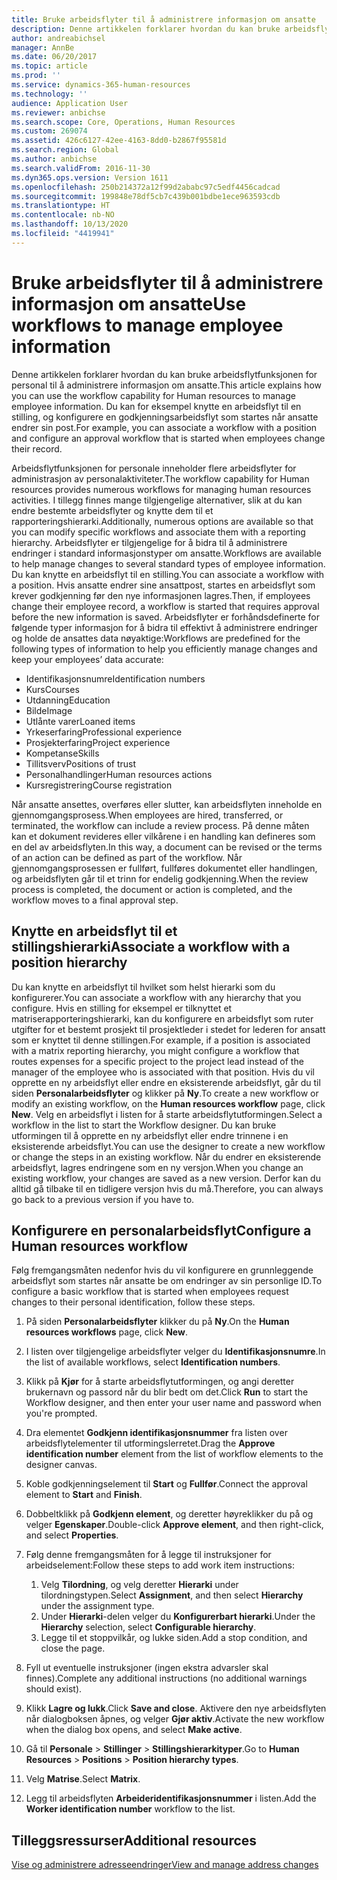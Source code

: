 ```yaml
---
title: Bruke arbeidsflyter til å administrere informasjon om ansatte
description: Denne artikkelen forklarer hvordan du kan bruke arbeidsflytfunksjonen for personal til å administrere informasjon om ansatte. Du kan for eksempel knytte en arbeidsflyt til en stilling, og konfigurere en godkjenningsarbeidsflyt som startes når ansatte endrer sin post.
author: andreabichsel
manager: AnnBe
ms.date: 06/20/2017
ms.topic: article
ms.prod: ''
ms.service: dynamics-365-human-resources
ms.technology: ''
audience: Application User
ms.reviewer: anbichse
ms.search.scope: Core, Operations, Human Resources
ms.custom: 269074
ms.assetid: 426c6127-42ee-4163-8dd0-b2867f95581d
ms.search.region: Global
ms.author: anbichse
ms.search.validFrom: 2016-11-30
ms.dyn365.ops.version: Version 1611
ms.openlocfilehash: 250b214372a12f99d2ababc97c5edf4456cadcad
ms.sourcegitcommit: 199848e78df5cb7c439b001bdbe1ece963593cdb
ms.translationtype: HT
ms.contentlocale: nb-NO
ms.lasthandoff: 10/13/2020
ms.locfileid: "4419941"
---
```

# <a name="use-workflows-to-manage-employee-information"></a><span data-ttu-id="ed399-104">Bruke arbeidsflyter til å administrere informasjon om ansatte</span><span class="sxs-lookup"><span data-stu-id="ed399-104">Use workflows to manage employee information</span></span>

<span data-ttu-id="ed399-105">Denne artikkelen forklarer hvordan du kan bruke arbeidsflytfunksjonen for personal til å administrere informasjon om ansatte.</span><span class="sxs-lookup"><span data-stu-id="ed399-105">This article explains how you can use the workflow capability for Human resources to manage employee information.</span></span> <span data-ttu-id="ed399-106">Du kan for eksempel knytte en arbeidsflyt til en stilling, og konfigurere en godkjenningsarbeidsflyt som startes når ansatte endrer sin post.</span><span class="sxs-lookup"><span data-stu-id="ed399-106">For example, you can associate a workflow with a position and configure an approval workflow that is started when employees change their record.</span></span>

<span data-ttu-id="ed399-107">Arbeidsflytfunksjonen for personale inneholder flere arbeidsflyter for administrasjon av personalaktiviteter.</span><span class="sxs-lookup"><span data-stu-id="ed399-107">The workflow capability for Human resources provides numerous workflows for managing human resources activities.</span></span> <span data-ttu-id="ed399-108">I tillegg finnes mange tilgjengelige alternativer, slik at du kan endre bestemte arbeidsflyter og knytte dem til et rapporteringshierarki.</span><span class="sxs-lookup"><span data-stu-id="ed399-108">Additionally, numerous options are available so that you can modify specific workflows and associate them with a reporting hierarchy.</span></span> <span data-ttu-id="ed399-109">Arbeidsflyter er tilgjengelige for å bidra til å administrere endringer i standard informasjonstyper om ansatte.</span><span class="sxs-lookup"><span data-stu-id="ed399-109">Workflows are available to help manage changes to several standard types of employee information.</span></span> <span data-ttu-id="ed399-110">Du kan knytte en arbeidsflyt til en stilling.</span><span class="sxs-lookup"><span data-stu-id="ed399-110">You can associate a workflow with a position.</span></span> <span data-ttu-id="ed399-111">Hvis ansatte endrer sine ansattpost, startes en arbeidsflyt som krever godkjenning før den nye informasjonen lagres.</span><span class="sxs-lookup"><span data-stu-id="ed399-111">Then, if employees change their employee record, a workflow is started that requires approval before the new information is saved.</span></span> <span data-ttu-id="ed399-112">Arbeidsflyter er forhåndsdefinerte for følgende typer informasjon for å bidra til effektivt å administrere endringer og holde de ansattes data nøyaktige:</span><span class="sxs-lookup"><span data-stu-id="ed399-112">Workflows are predefined for the following types of information to help you efficiently manage changes and keep your employees’ data accurate:</span></span>

-   <span data-ttu-id="ed399-113">Identifikasjonsnumre</span><span class="sxs-lookup"><span data-stu-id="ed399-113">Identification numbers</span></span>
-   <span data-ttu-id="ed399-114">Kurs</span><span class="sxs-lookup"><span data-stu-id="ed399-114">Courses</span></span>
-   <span data-ttu-id="ed399-115">Utdanning</span><span class="sxs-lookup"><span data-stu-id="ed399-115">Education</span></span>
-   <span data-ttu-id="ed399-116">Bilde</span><span class="sxs-lookup"><span data-stu-id="ed399-116">Image</span></span>
-   <span data-ttu-id="ed399-117">Utlånte varer</span><span class="sxs-lookup"><span data-stu-id="ed399-117">Loaned items</span></span>
-   <span data-ttu-id="ed399-118">Yrkeserfaring</span><span class="sxs-lookup"><span data-stu-id="ed399-118">Professional experience</span></span>
-   <span data-ttu-id="ed399-119">Prosjekterfaring</span><span class="sxs-lookup"><span data-stu-id="ed399-119">Project experience</span></span>
-   <span data-ttu-id="ed399-120">Kompetanse</span><span class="sxs-lookup"><span data-stu-id="ed399-120">Skills</span></span>
-   <span data-ttu-id="ed399-121">Tillitsverv</span><span class="sxs-lookup"><span data-stu-id="ed399-121">Positions of trust</span></span>
-   <span data-ttu-id="ed399-122">Personalhandlinger</span><span class="sxs-lookup"><span data-stu-id="ed399-122">Human resources actions</span></span>
-   <span data-ttu-id="ed399-123">Kursregistrering</span><span class="sxs-lookup"><span data-stu-id="ed399-123">Course registration</span></span>

<span data-ttu-id="ed399-124">Når ansatte ansettes, overføres eller slutter, kan arbeidsflyten inneholde en gjennomgangsprosess.</span><span class="sxs-lookup"><span data-stu-id="ed399-124">When employees are hired, transferred, or terminated, the workflow can include a review process.</span></span> <span data-ttu-id="ed399-125">På denne måten kan et dokument revideres eller vilkårene i en handling kan defineres som en del av arbeidsflyten.</span><span class="sxs-lookup"><span data-stu-id="ed399-125">In this way, a document can be revised or the terms of an action can be defined as part of the workflow.</span></span> <span data-ttu-id="ed399-126">Når gjennomgangsprosessen er fullført, fullføres dokumentet eller handlingen, og arbeidsflyten går til et trinn for endelig godkjenning.</span><span class="sxs-lookup"><span data-stu-id="ed399-126">When the review process is completed, the document or action is completed, and the workflow moves to a final approval step.</span></span>

## <a name="associate-a-workflow-with-a-position-hierarchy"></a><span data-ttu-id="ed399-127">Knytte en arbeidsflyt til et stillingshierarki</span><span class="sxs-lookup"><span data-stu-id="ed399-127">Associate a workflow with a position hierarchy</span></span>
<span data-ttu-id="ed399-128">Du kan knytte en arbeidsflyt til hvilket som helst hierarki som du konfigurerer.</span><span class="sxs-lookup"><span data-stu-id="ed399-128">You can associate a workflow with any hierarchy that you configure.</span></span> <span data-ttu-id="ed399-129">Hvis en stilling for eksempel er tilknyttet et matriserapporteringshierarki, kan du konfigurere en arbeidsflyt som ruter utgifter for et bestemt prosjekt til prosjektleder i stedet for lederen for ansatt som er knyttet til denne stillingen.</span><span class="sxs-lookup"><span data-stu-id="ed399-129">For example, if a position is associated with a matrix reporting hierarchy, you might configure a workflow that routes expenses for a specific project to the project lead instead of the manager of the employee who is associated with that position.</span></span> <span data-ttu-id="ed399-130">Hvis du vil opprette en ny arbeidsflyt eller endre en eksisterende arbeidsflyt, går du til siden **Personalarbeidsflyter** og klikker på **Ny**.</span><span class="sxs-lookup"><span data-stu-id="ed399-130">To create a new workflow or modify an existing workflow, on the **Human resources workflow** page, click **New**.</span></span> <span data-ttu-id="ed399-131">Velg en arbeidsflyt i listen for å starte arbeidsflytutformingen.</span><span class="sxs-lookup"><span data-stu-id="ed399-131">Select a workflow in the list to start the Workflow designer.</span></span> <span data-ttu-id="ed399-132">Du kan bruke utformingen til å opprette en ny arbeidsflyt eller endre trinnene i en eksisterende arbeidsflyt.</span><span class="sxs-lookup"><span data-stu-id="ed399-132">You can use the designer to create a new workflow or change the steps in an existing workflow.</span></span> <span data-ttu-id="ed399-133">Når du endrer en eksisterende arbeidsflyt, lagres endringene som en ny versjon.</span><span class="sxs-lookup"><span data-stu-id="ed399-133">When you change an existing workflow, your changes are saved as a new version.</span></span> <span data-ttu-id="ed399-134">Derfor kan du alltid gå tilbake til en tidligere versjon hvis du må.</span><span class="sxs-lookup"><span data-stu-id="ed399-134">Therefore, you can always go back to a previous version if you have to.</span></span>

## <a name="configure-a-human-resources-workflow"></a><span data-ttu-id="ed399-135">Konfigurere en personalarbeidsflyt</span><span class="sxs-lookup"><span data-stu-id="ed399-135">Configure a Human resources workflow</span></span>
<span data-ttu-id="ed399-136">Følg fremgangsmåten nedenfor hvis du vil konfigurere en grunnleggende arbeidsflyt som startes når ansatte be om endringer av sin personlige ID.</span><span class="sxs-lookup"><span data-stu-id="ed399-136">To configure a basic workflow that is started when employees request changes to their personal identification, follow these steps.</span></span>

1.  <span data-ttu-id="ed399-137">På siden **Personalarbeidsflyter** klikker du på **Ny**.</span><span class="sxs-lookup"><span data-stu-id="ed399-137">On the **Human resources workflows** page, click **New**.</span></span>
2.  <span data-ttu-id="ed399-138">I listen over tilgjengelige arbeidsflyter velger du **Identifikasjonsnumre**.</span><span class="sxs-lookup"><span data-stu-id="ed399-138">In the list of available workflows, select **Identification numbers**.</span></span>
3.  <span data-ttu-id="ed399-139">Klikk på **Kjør** for å starte arbeidsflytutformingen, og angi deretter brukernavn og passord når du blir bedt om det.</span><span class="sxs-lookup"><span data-stu-id="ed399-139">Click **Run** to start the Workflow designer, and then enter your user name and password when you're prompted.</span></span>
4.  <span data-ttu-id="ed399-140">Dra elementet **Godkjenn identifikasjonsnummer** fra listen over arbeidsflytelementer til utformingslerretet.</span><span class="sxs-lookup"><span data-stu-id="ed399-140">Drag the **Approve identification number** element from the list of workflow elements to the designer canvas.</span></span>
5.  <span data-ttu-id="ed399-141">Koble godkjenningselement til **Start** og **Fullfør**.</span><span class="sxs-lookup"><span data-stu-id="ed399-141">Connect the approval element to **Start** and **Finish**.</span></span>
6.  <span data-ttu-id="ed399-142">Dobbeltklikk på **Godkjenn element**, og deretter høyreklikker du på og velger **Egenskaper**.</span><span class="sxs-lookup"><span data-stu-id="ed399-142">Double-click **Approve element**, and then right-click, and select **Properties**.</span></span>
7.  <span data-ttu-id="ed399-143">Følg denne fremgangsmåten for å legge til instruksjoner for arbeidselement:</span><span class="sxs-lookup"><span data-stu-id="ed399-143">Follow these steps to add work item instructions:</span></span>
    1.  <span data-ttu-id="ed399-144">Velg **Tilordning**, og velg deretter **Hierarki** under tilordningstypen.</span><span class="sxs-lookup"><span data-stu-id="ed399-144">Select **Assignment**, and then select **Hierarchy** under the assignment type.</span></span>
    2.  <span data-ttu-id="ed399-145">Under **Hierarki**-delen velger du **Konfigurerbart hierarki**.</span><span class="sxs-lookup"><span data-stu-id="ed399-145">Under the **Hierarchy** selection, select **Configurable hierarchy**.</span></span>
    3.  <span data-ttu-id="ed399-146">Legge til et stoppvilkår, og lukke siden.</span><span class="sxs-lookup"><span data-stu-id="ed399-146">Add a stop condition, and close the page.</span></span>

8.  <span data-ttu-id="ed399-147">Fyll ut eventuelle instruksjoner (ingen ekstra advarsler skal finnes).</span><span class="sxs-lookup"><span data-stu-id="ed399-147">Complete any additional instructions (no additional warnings should exist).</span></span>
9.  <span data-ttu-id="ed399-148">Klikk **Lagre og lukk**.</span><span class="sxs-lookup"><span data-stu-id="ed399-148">Click **Save and close**.</span></span> <span data-ttu-id="ed399-149">Aktivere den nye arbeidsflyten når dialogboksen åpnes, og velger **Gjør aktiv**.</span><span class="sxs-lookup"><span data-stu-id="ed399-149">Activate the new workflow when the dialog box opens, and select **Make active**.</span></span>
10. <span data-ttu-id="ed399-150">Gå til **Personale** &gt; **Stillinger** &gt; **Stillingshierarkityper**.</span><span class="sxs-lookup"><span data-stu-id="ed399-150">Go to **Human Resources** &gt; **Positions** &gt; **Position hierarchy types**.</span></span>
11. <span data-ttu-id="ed399-151">Velg **Matrise**.</span><span class="sxs-lookup"><span data-stu-id="ed399-151">Select **Matrix**.</span></span>
12. <span data-ttu-id="ed399-152">Legg til arbeidsflyten **Arbeideridentifikasjonsnummer** i listen.</span><span class="sxs-lookup"><span data-stu-id="ed399-152">Add the **Worker identification number** workflow to the list.</span></span>

## <a name="additional-resources"></a><span data-ttu-id="ed399-153">Tilleggsressurser</span><span class="sxs-lookup"><span data-stu-id="ed399-153">Additional resources</span></span>

[<span data-ttu-id="ed399-154">Vise og administrere adresseendringer</span><span class="sxs-lookup"><span data-stu-id="ed399-154">View and manage address changes</span></span>](hr-personnel-view-address-changes.md) 



